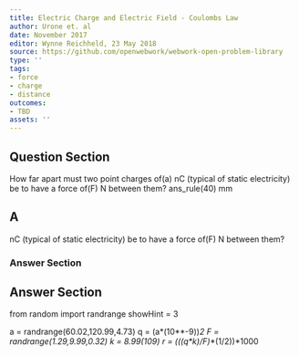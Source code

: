 ```yaml
---
title: Electric Charge and Electric Field - Coulombs Law
author: Urone et. al
date: November 2017
editor: Wynne Reichheld, 23 May 2018
source: https://github.com/openwebwork/webwork-open-problem-library
type: ''
tags:
- force
- charge
- distance
outcomes:
- TBD
assets: ''
---
```


## Question Section 

How far apart must two point charges of(a) nC (typical of static electricity) be to have a force of(F) N between them?
ans_rule(40) mm

## A
nC (typical of static electricity) be to have a force of(F) N between them?
### Answer Section


## Answer Section

from random import randrange
showHint = 3

a = randrange(60.02,120.99,4.73)
q = (a*(10**-9))**2
F = randrange(1.29,9.99,0.32)
k = 8.99*(10**9)
r = (((q*k)/F)**(1/2))*1000